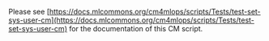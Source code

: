 Please see [https://docs.mlcommons.org/cm4mlops/scripts/Tests/test-set-sys-user-cm](https://docs.mlcommons.org/cm4mlops/scripts/Tests/test-set-sys-user-cm) for the documentation of this CM script.
